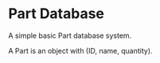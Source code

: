 # Part Database

A simple basic Part database system.

A Part is an object with (ID, name, quantity).